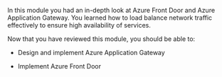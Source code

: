 
In this module you had an in-depth look at Azure Front Door and Azure Application Gateway. You learned how to load balance network traffic effectively to ensure high availability of services.


Now that you have reviewed this module, you should be able to:

- Design and implement Azure Application Gateway 

- Implement Azure Front Door